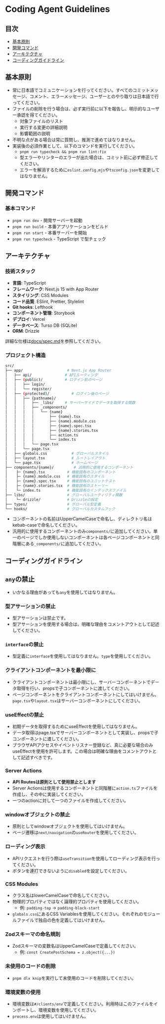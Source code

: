 # Coding Agent Guidelines

## 目次

- [基本原則](#基本原則)
- [開発コマンド](#開発コマンド)
- [アーキテクチャ](#アーキテクチャ)
- [コーディングガイドライン](#コーディングガイドライン)

## 基本原則

- 常に日本語でコミュニケーションを行ってください。すべてのコミットメッセージ、コメント、エラーメッセージ、ユーザーとのやり取りは日本語で行ってください。
- ファイルの削除を行う場合は、必ず実行前に以下を報告し、明示的なユーザー承認を得てください。
  - 対象ファイルのリスト
  - 実行する変更の詳細説明
  - 影響範囲の説明
- 不明な点がある場合は常に質問し、推測で進めてはなりません。
- 実装後の必須作業として、以下のコマンドを実行してください。
  - `pnpm run typecheck && pnpm run lint:fix`
  - 型エラーやリンターのエラーが出た場合は、コミット前に必ず修正してください。
  - エラーを解消するために`eslint.config.mjs`や`tsconfig.json`を変更してはなりません。

## 開発コマンド

### 基本コマンド

- `pnpm run dev` - 開発サーバーを起動
- `pnpm run build` - 本番アプリケーションをビルド
- `pnpm run start` - 本番サーバーを開始
- `pnpm run typecheck` - TypeScript で型チェック

## アーキテクチャ

### 技術スタック

- **言語**: TypeScript
- **フレームワーク**: Next.js 15 with App Router
- **スタイリング**: CSS Modules
- **コード品質**: ESlint, Prettier, Stylelint
- **Git hooks**: Lefthook
- **コンポーネント管理**: Storybook
- **デプロイ**: Vercel
- **データベース**: Turso DB (SQLite)
- **ORM**: Drizzle

詳細な仕様は[docs/spec.md](docs/spec.md)を参照してください。

### プロジェクト構造

```bash
src/
├── app/                    # Next.js App Router
│   ├── api/               # APIルーティング
│   ├── (public)/          # ログイン前のページ
│   │   ├── login/
│   │   └── register/
│   ├── (protected)/          # ログイン後のページ
│   │   ├── {pathname}/
│   │   │   ├── _libs/     # サーバーサイドでデータを取得する関数
│   │   │   ├── _components/
│   │   │   │   └── {name}
│   │   │   │       ├── {name}.tsx
│   │   │   │       ├── {name}.module.css
│   │   │   │       ├── {name}.spec.tsx
│   │   │   │       ├── {name}.stories.tsx
│   │   │   │       ├── action.ts
│   │   │   │       └── index.ts
│   │   │   └── page.tsx
│   │   └── page.tsx
│   ├── globals.css           # グローバルスタイル
│   ├── layout.tsx            # ルートレイアウト
│   └── page.tsx              # ホームページ
├── components/{name}/         # 汎用的に使用するコンポーネント
│    ├─ {name}.tsx          # 機能固有のコンポーネント
│    ├─ {name}.module.css   # 機能固有のスタイル
│    ├─ {name}.spec.tsx     # 機能固有のユニットテスト
│    ├─ {name}.stories.tsx  # 機能固有のストーリー
│    └─ index.ts            # 機能固有のインデックスファイル
├── libs/                   # グローバルユーティリティ関数
│    └─ drizzle/            # Drizzleの設定
├── types/                  # グローバル型定義
└── hooks/                  # グローバルカスタムフック
```

- コンポーネントの名前はUpperCamelCaseで命名し、ディレクトリ名はkebab-caseで命名してください。
- 汎用的に使用するコンポーネントのみ`components/`に追加してください。単一のページでしか使用しないコンポーネントは各ページコンポーネントと同階層にある`_components/`に追加してください。

## コーディングガイドライン

## `any`の禁止

- いかなる理由があっても`any`を使用してはなりません。

### 型アサーションの禁止

- 型アサーションは禁止です。
- 型アサーションを使用する場合は、明確な理由をコメントアウトとして記述してください。

### `interface`の禁止

- 型定義に`interface`を使用してはなりません。`type`を使用してください。

### クライアントコンポーネントを最小限に

- クライアントコンポーネントは最小限にし、サーバーコンポーネントでデータ取得を行い、propsで子コンポーネントに渡してください。
- ページコンポーネントをクライアントコンポーネントにしてはいけません。`page.tsx`や`layout.tsx`はサーバーコンポーネントにしてください。

### useEffectの禁止

- 初期データを取得するためにuseEffectを使用してはなりません。
- データ取得はpage.tsxでサーバーコンポーネントとして実装し、propsで子コンポーネントに渡してください。
- ブラウザAPIアクセスやイベントリスナー登録など、真に必要な場合のみuseEffectを使用を許可します。この場合は明確な理由をコメントアウトとして記述すべきです。

### Server Actions

- **API Routesは原則として使用禁止とします**
- Server Actionsは使用するコンポーネントと同階層に`action.ts`ファイルを作成し、その中に実装してください。
- 一つのactionに対して一つのファイルを作成してください。

### windowオブジェクトの禁止

- 原則としてwindowオブジェクトを使用してはいけません。
- ページ遷移は`next/navigation`の`useRouter`を使用してください。

### ローディング表示

- APIリクエストを行う際は`useTransition`を使用してローディング表示を行ってください。
- ボタンを連打できないように`disabled`を設定してください。

### CSS Modules

- クラス名はlowerCamelCaseで命名してください。
- 物理的プロパティではなく論理的プロパティを使用してください。
  - 例: `padding-top` -> `padding-block-start`
- `globals.css`にあるCSS Variablesを使用してください。それぞれのモジュールファイルで独自の色を定義してはいけません。

### Zodスキーマの命名規則

- Zodスキーマの変数名はUpperCamelCaseで定義してください。
  - 例: `const CreatePostSchema = z.object({...})`

### 未使用のコードの削除

- `pnpm dlx knip`を実行して未使用のコードを削除してください。

### 環境変数の使用

- 環境変数は`#/clients/env`で定義してください。利用時はこのファイルをインポートし、環境変数を使用してください。
- `process.env`は使用してはいけません。
